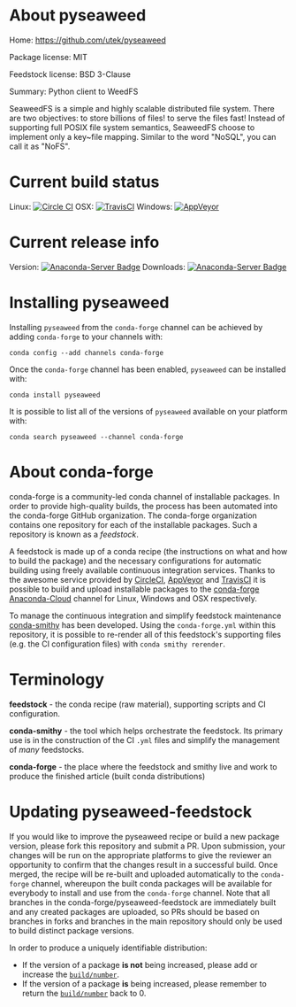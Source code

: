 About pyseaweed
===============

Home: https://github.com/utek/pyseaweed

Package license: MIT

Feedstock license: BSD 3-Clause

Summary: Python client to WeedFS

SeaweedFS is a simple and highly scalable distributed file system. There
are two objectives: to store billions of files! to serve the files fast!
Instead of supporting full POSIX file system semantics, SeaweedFS choose to
implement only a key~file mapping. Similar to the word "NoSQL", you can
call it as "NoFS".


Current build status
====================

Linux: [![Circle CI](https://circleci.com/gh/conda-forge/pyseaweed-feedstock.svg?style=shield)](https://circleci.com/gh/conda-forge/pyseaweed-feedstock)
OSX: [![TravisCI](https://travis-ci.org/conda-forge/pyseaweed-feedstock.svg?branch=master)](https://travis-ci.org/conda-forge/pyseaweed-feedstock)
Windows: [![AppVeyor](https://ci.appveyor.com/api/projects/status/github/conda-forge/pyseaweed-feedstock?svg=True)](https://ci.appveyor.com/project/conda-forge/pyseaweed-feedstock/branch/master)

Current release info
====================
Version: [![Anaconda-Server Badge](https://anaconda.org/conda-forge/pyseaweed/badges/version.svg)](https://anaconda.org/conda-forge/pyseaweed)
Downloads: [![Anaconda-Server Badge](https://anaconda.org/conda-forge/pyseaweed/badges/downloads.svg)](https://anaconda.org/conda-forge/pyseaweed)

Installing pyseaweed
====================

Installing `pyseaweed` from the `conda-forge` channel can be achieved by adding `conda-forge` to your channels with:

```
conda config --add channels conda-forge
```

Once the `conda-forge` channel has been enabled, `pyseaweed` can be installed with:

```
conda install pyseaweed
```

It is possible to list all of the versions of `pyseaweed` available on your platform with:

```
conda search pyseaweed --channel conda-forge
```


About conda-forge
=================

conda-forge is a community-led conda channel of installable packages.
In order to provide high-quality builds, the process has been automated into the
conda-forge GitHub organization. The conda-forge organization contains one repository
for each of the installable packages. Such a repository is known as a *feedstock*.

A feedstock is made up of a conda recipe (the instructions on what and how to build
the package) and the necessary configurations for automatic building using freely
available continuous integration services. Thanks to the awesome service provided by
[CircleCI](https://circleci.com/), [AppVeyor](http://www.appveyor.com/)
and [TravisCI](https://travis-ci.org/) it is possible to build and upload installable
packages to the [conda-forge](https://anaconda.org/conda-forge)
[Anaconda-Cloud](http://docs.anaconda.org/) channel for Linux, Windows and OSX respectively.

To manage the continuous integration and simplify feedstock maintenance
[conda-smithy](http://github.com/conda-forge/conda-smithy) has been developed.
Using the ``conda-forge.yml`` within this repository, it is possible to re-render all of
this feedstock's supporting files (e.g. the CI configuration files) with ``conda smithy rerender``.


Terminology
===========

**feedstock** - the conda recipe (raw material), supporting scripts and CI configuration.

**conda-smithy** - the tool which helps orchestrate the feedstock.
                   Its primary use is in the construction of the CI ``.yml`` files
                   and simplify the management of *many* feedstocks.

**conda-forge** - the place where the feedstock and smithy live and work to
                  produce the finished article (built conda distributions)


Updating pyseaweed-feedstock
============================

If you would like to improve the pyseaweed recipe or build a new
package version, please fork this repository and submit a PR. Upon submission,
your changes will be run on the appropriate platforms to give the reviewer an
opportunity to confirm that the changes result in a successful build. Once
merged, the recipe will be re-built and uploaded automatically to the
`conda-forge` channel, whereupon the built conda packages will be available for
everybody to install and use from the `conda-forge` channel.
Note that all branches in the conda-forge/pyseaweed-feedstock are
immediately built and any created packages are uploaded, so PRs should be based
on branches in forks and branches in the main repository should only be used to
build distinct package versions.

In order to produce a uniquely identifiable distribution:
 * If the version of a package **is not** being increased, please add or increase
   the [``build/number``](http://conda.pydata.org/docs/building/meta-yaml.html#build-number-and-string).
 * If the version of a package **is** being increased, please remember to return
   the [``build/number``](http://conda.pydata.org/docs/building/meta-yaml.html#build-number-and-string)
   back to 0.
